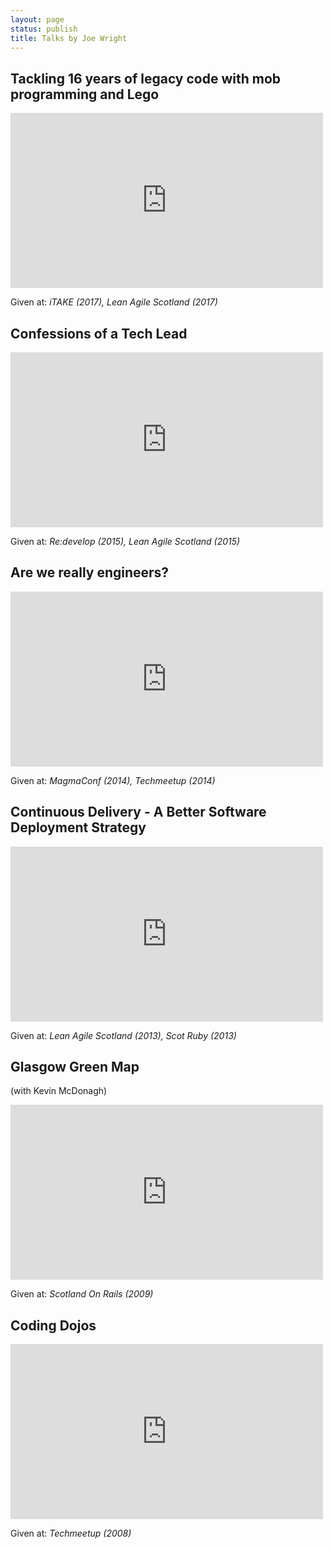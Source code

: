 ```yaml
---
layout: page
status: publish
title: Talks by Joe Wright
---
```


## Tackling 16 years of legacy code with mob programming and Lego

<iframe width="500" height="280" src="https://www.youtube.com/embed/kOACFsO0blU" frameborder="0" allowfullscreen></iframe>

Given at: *iTAKE (2017), Lean Agile Scotland (2017)*

## Confessions of a Tech Lead

<iframe src="https://player.vimeo.com/video/136920278" width="500" height="280" frameborder="0" webkitallowfullscreen mozallowfullscreen allowfullscreen></iframe>

Given at: *Re:develop (2015), Lean Agile Scotland (2015)*

## Are we really engineers?

<iframe src="https://player.vimeo.com/video/97273731" width="500" height="280" frameborder="0" webkitallowfullscreen mozallowfullscreen allowfullscreen></iframe>

Given at: *MagmaConf (2014), Techmeetup (2014)*


## Continuous Delivery - A Better Software Deployment Strategy

<iframe src="https://player.vimeo.com/video/54443475" width="500" height="280" frameborder="0" webkitallowfullscreen mozallowfullscreen allowfullscreen></iframe>

Given at: *Lean Agile Scotland (2013), Scot Ruby (2013)*

## Glasgow Green Map

(with Kevin McDonagh)

<iframe width="500" height="280" src="https://www.youtube.com/embed/eQ9TRxK8Oeg" frameborder="0" allowfullscreen></iframe>

Given at: *Scotland On Rails (2009)*

## Coding Dojos

<iframe src="https://player.vimeo.com/video/5873014" width="500" height="280" frameborder="0" webkitallowfullscreen mozallowfullscreen allowfullscreen></iframe> 

Given at: *Techmeetup (2008)*

